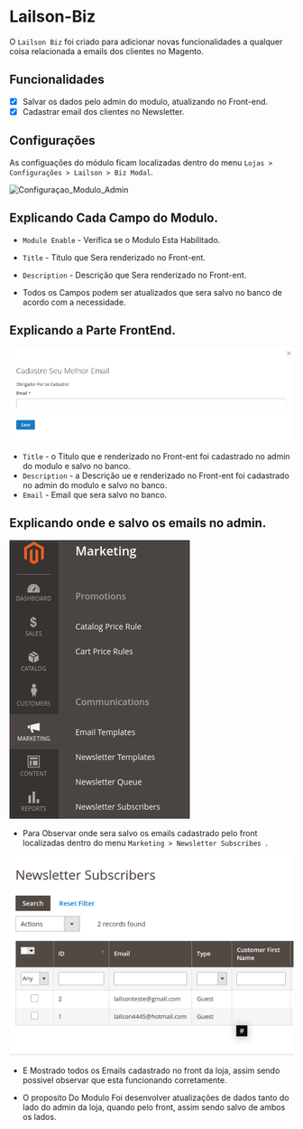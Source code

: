 # Lailson-Biz

O `Lailson Biz` foi criado para adicionar novas funcionalidades a qualquer coisa relacionada a emails dos  clientes no Magento.

## Funcionalidades

* [x] Salvar os dados pelo admin do modulo, atualizando no Front-end.
* [x] Cadastrar email dos clientes no Newsletter.

## Configurações

As configuações do módulo ficam localizadas dentro do menu `Lojas > Configurações > Lailson > Biz Modal`.
 

![Configuraçao_Modulo_Admin](docs/Configuraçao_Modulo_Admin.png)


## Explicando Cada Campo do Modulo.

- `Module Enable` -  Verifica se o Modulo Esta Habilitado.
- `Title` -  Titulo que Sera renderizado no Front-ent.
- `Description` -  Descrição que Sera renderizado no Front-ent.

- Todos os Campos podem ser atualizados que sera salvo no banco de acordo com a necessidade.



## Explicando a Parte FrontEnd.

![Configuraçao_Modulo_Admin](docs/Front.png)

- `Title` -  o Titulo que e renderizado no Front-ent foi cadastrado no admin do modulo e salvo no banco.
- `Description` -  a Descrição ue e renderizado no Front-ent foi cadastrado no admin do modulo e salvo no banco.
-  `Email` -  Email que sera salvo no banco.

## Explicando onde e salvo os emails no admin.

![Configuraçao_Modulo_Admin](docs/marketing.png)

- Para Observar onde sera salvo os emails cadastrado pelo front localizadas dentro do menu `Marketing > Newsletter Subscribes `.

![Configuraçao_Modulo_Admin](docs/newsletter.png)

- E Mostrado todos os Emails cadastrado no front da loja, assim sendo possivel observar que esta funcionando corretamente.


- O proposito Do Modulo Foi desenvolver atualizações de dados tanto do lado do admin da loja, quando pelo front, assim sendo salvo de ambos os lados.  